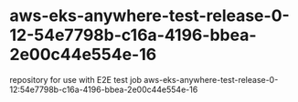 # aws-eks-anywhere-test-release-0-12-54e7798b-c16a-4196-bbea-2e00c44e554e-16
repository for use with E2E test job aws-eks-anywhere-test-release-0-12:54e7798b-c16a-4196-bbea-2e00c44e554e-16
